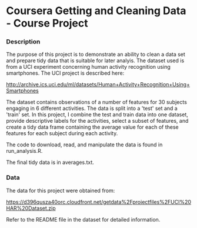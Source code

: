 # Coursera Getting and Cleaning Data - Course Project

### Description

The purpose of this project is to demonstrate an ability to clean a data set and prepare 
tidy data that is suitable for later analyis. The dataset used is from a UCI experiment concerning human activity recognition using smartphones. The UCI project is described here:

http://archive.ics.uci.edu/ml/datasets/Human+Activity+Recognition+Using+Smartphones

The dataset contains observations of a number of features for 30 subjects engaging in 6 different activities. The data is split into a 'test' set and a 'train' set. In this project, I combine the test and train data into one dataset, provide descriptive labels for the activities, select a subset of features, and create a tidy data frame containing the average value for each of these features for each subject during each activity.

The code to download, read, and manipulate the data is found in run_analysis.R.

The final tidy data is in averages.txt.

### Data

The data for this project were obtained from:

https://d396qusza40orc.cloudfront.net/getdata%2Fprojectfiles%2FUCI%20HAR%20Dataset.zip

Refer to the README file in the dataset for detailed information.
